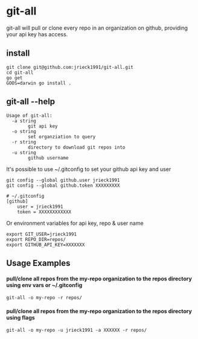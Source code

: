 # git-all

git-all will pull or clone every repo in an organization on github, providing your api key has access.

## install

```
git clone git@github.com:jrieck1991/git-all.git
cd git-all
go get
GOOS=darwin go install .
```

## git-all --help
```
Usage of git-all:
  -a string
        git api key
  -o string
        set organziation to query
  -r string
        directory to download git repos into
  -u string
        github username
```

It's possible to use ~/.gitconfig to set your github api key and user
```
git config --global github.user jrieck1991
git config --global github.token XXXXXXXXX

# ~/.gitconfig
[github]
	user = jrieck1991
	token = XXXXXXXXXXXX
```

Or environment variables for api key, repo & user name
```
export GIT_USER=jrieck1991
export REPO_DIR=repos/
export GITHUB_API_KEY=XXXXXXX
```

## Usage Examples

#### pull/clone all repos from the my-repo organization to the repos directory using env vars or ~/.gitconfig
```
git-all -o my-repo -r repos/
```

#### pull/clone all repos from the my-repo organization to the repos directory using flags
```
git-all -o my-repo -u jrieck1991 -a XXXXXX -r repos/
```